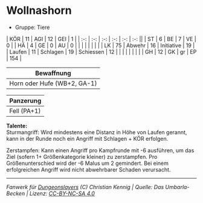 # Wollnashorn  
- Gruppe: Tiere  

| KÖR    | 11 | AGI      | 12 | GEI        | 1   |
| :-: | :-: | :-: | :-: | :-: | :-: ||
| ST     | 6  | BE       | 7  | VE         | 0   |
| HÄ     | 4  | GE       | 0  | AU         | 0   |
|        |    |          |    |            |     |
| LK     | 75 | Abwehr   | 16 | Initiative | 19  |
| Laufen | 11 | Schlagen | 19 | Schiessen  | 12  |
|        |    |          |    |            |     |
| GH     | 12 | GK       | gr | EP         | 154 |


| Bewaffnung |
| --- |
| Horn oder Hufe (WB+2, GA-1) |


| Panzerung |
| --- |
| Fell (PA+1) |


**Talente:**  
Sturmangriff: Wird mindestens eine Distanz in Höhe von Laufen gerannt, kann in der Runde noch ein Angriff mit Schlagen + KÖR erfolgen.

Zerstampfen: Kann einen Angriff pro Kampfrunde mit -6 ausführen, um das Ziel (sofern 1+ Größenkategorie kleiner) zu zerstampfen. Pro Größenunterschied wird der -6 Malus um 2 gemindert. Bei einem erfolgreichen Angriff wird nicht abwehrbarer Schaden verursacht.





___
*Fanwerk für [Dungeonslayers](https://www.dungeonslayers.net/) (C) Christian Kennig | Quelle: Das Umbarla-Becken | Lizenz: [CC-BY-NC-SA 4.0](https://creativecommons.org/licenses/by-nc-sa/4.0/deed.de)*